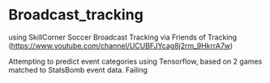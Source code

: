 # Broadcast_tracking

using SkillCorner Soccer Broadcast Tracking via Friends of Tracking (https://www.youtube.com/channel/UCUBFJYcag8j2rm_9HkrrA7w)

Attempting to predict event categories using Tensorflow, based on 2 games matched to StatsBomb event data. Failing
